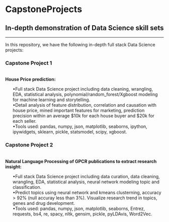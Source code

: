 # CapstoneProjects

## In-depth demonstration of Data Science skill sets
***
In this repository, we have the following in-depth full stack Data Science projects:

<div class="span5 alert alert-info">
<h3>Capstone Project 1</h3>
<br/>
<b>House Price prediction:</b> <ol>
•Full stack Data Science project including data cleaning, wrangling, EDA, statistical analysis, polynomial/random_forest/Xgboost modeling for machine learning and storytelling.
<br/>
•Detail analysis of feature distribution, correlation and causation with house price, mined important features for marketing, prediction precision within an average $10k for each house buyer and $20k for each seller.
<br/>
•Tools used: pandas, numpy, json, matplotlib, seaborns, ipython, ipywidgets, sklearn, pickle, statsmodel, scipy, xgboost.
</div>

<div class="span5 alert alert-info">
<h3>Capstone Project 2</h3>
<br/>
<b>Natural Language Processing of GPCR publications to extract research insight:</b> <ol>
•Full stack Data Science project including data curation, data cleaning, wrangling, EDA, statistical analysis, neural network modeling topic and classification.
<br/>
•Predict topics using neural network and kmeans clusterning, accuracy > 92% (null accuray less than 3%). Visualize research trend in topics, genes and drug development.
<br/>
•Tools used: pandas, numpy, json, matplotlib, seaborns, Entrez, requests, bs4, re, spacy, nltk, gensim,  pickle, pyLDAvis, Word2Vec.
</div>

